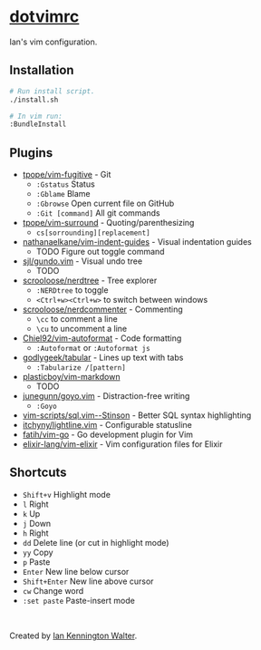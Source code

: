 # [dotvimrc](https://github.com/ianwalter/dotvimrc)
Ian's vim configuration.

## Installation
```sh
# Run install script.
./install.sh

# In vim run:
:BundleInstall
```

## Plugins
- [tpope/vim-fugitive](https://github.com/tpope/vim-fugitive) - Git
  - `:Gstatus` Status
  - `:Gblame` Blame
  - `:Gbrowse` Open current file on GitHub
  - `:Git [command]` All git commands
- [tpope/vim-surround](https://github.com/tpope/vim-surround) - Quoting/parenthesizing
  - `cs[sorrounding][replacement]`
- [nathanaelkane/vim-indent-guides](https://github.com/nathanaelkane/vim-indent-guides) - Visual indentation guides
  - TODO Figure out toggle command
- [sjl/gundo.vim](https://github.com/sjl/gundo.vim) - Visual undo tree
  - TODO
- [scrooloose/nerdtree](https://github.com/scrooloose/nerdtree) - Tree explorer
  - `:NERDtree` to toggle
  - `<Ctrl+w><Ctrl+w>` to switch between windows
- [scrooloose/nerdcommenter](https://github.com/scrooloose/nerdcommenter) - Commenting
  - `\cc` to comment a line
  - `\cu` to uncomment a line
- [Chiel92/vim-autoformat](https://github.com/Chiel92/vim-autoformat) - Code formatting
  - `:Autoformat` or `:Autoformat js`
- [godlygeek/tabular](https://github.com/godlygeek/tabular) - Lines up text with tabs
  - `:Tabularize /[pattern]`
- [plasticboy/vim-markdown](https://github.com/plasticboy/vim-markdown)
  - TODO
- [junegunn/goyo.vim](https://github.com/junegunn/goyo.vim) - Distraction-free writing
  - `:Goyo`
- [vim-scripts/sql.vim--Stinson](https://github.com/vim-scripts/sql.vim--Stinson) - Better SQL syntax highlighting
- [itchyny/lightline.vim](https://github.com/itchyny/lightline.vim) - Configurable statusline
- [fatih/vim-go](https://github.com/fatih/vim-go) - Go development plugin for Vim
- [elixir-lang/vim-elixir](https://github.com/elixir-lang/vim-elixir) - Vim configuration files for Elixir

## Shortcuts
- `Shift+v` Highlight mode
- `l` Right
- `k` Up
- `j` Down
- `h` Right
- `dd` Delete line (or cut in highlight mode)
- `yy` Copy
- `p` Paste
- `Enter` New line below cursor
- `Shift+Enter` New line above cursor
- `cw` Change word
- `:set paste` Paste-insert mode

&nbsp;

Created by [Ian Kennington Walter](http://iankwalter.com).
